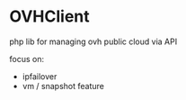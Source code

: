 # OVHClient

php lib for managing ovh public cloud via API

focus on:
- ipfailover
- vm / snapshot feature
